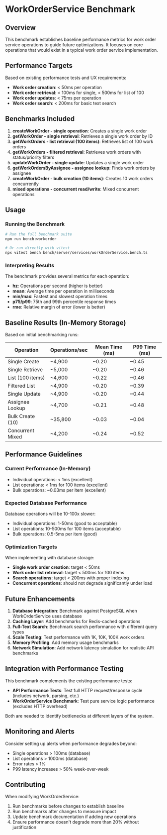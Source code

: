 # WorkOrderService Benchmark

## Overview

This benchmark establishes baseline performance metrics for work order service operations to guide future optimizations. It focuses on core operations that would exist in a typical work order service implementation.

## Performance Targets

Based on existing performance tests and UX requirements:

- **Work order creation**: < 50ms per operation
- **Work order retrieval**: < 100ms for single, < 500ms for list of 100
- **Work order updates**: < 75ms per operation  
- **Work order search**: < 200ms for basic text search

## Benchmarks Included

1. **createWorkOrder - single operation**: Creates a single work order
2. **getWorkOrder - single retrieval**: Retrieves a single work order by ID
3. **getWorkOrders - list retrieval (100 items)**: Retrieves list of 100 work orders
4. **getWorkOrders - filtered retrieval**: Retrieves work orders with status/priority filters
5. **updateWorkOrder - single update**: Updates a single work order
6. **getWorkOrdersByAssignee - assignee lookup**: Finds work orders by assignee
7. **createWorkOrder - bulk creation (10 items)**: Creates 10 work orders concurrently
8. **mixed operations - concurrent read/write**: Mixed concurrent operations

## Usage

### Running the Benchmark

```bash
# Run the full benchmark suite
npm run bench:workorder

# Or run directly with vitest
npx vitest bench bench/server/services/workOrderService.bench.ts
```

### Interpreting Results

The benchmark provides several metrics for each operation:

- **hz**: Operations per second (higher is better)
- **mean**: Average time per operation in milliseconds
- **min/max**: Fastest and slowest operation times
- **p75/p99**: 75th and 99th percentile response times
- **rme**: Relative margin of error (lower is better)

## Baseline Results (In-Memory Storage)

Based on initial benchmarking runs:

| Operation | Operations/sec | Mean Time (ms) | P99 Time (ms) |
|-----------|---------------|----------------|---------------|
| Single Create | ~4,900 | ~0.20 | ~0.45 |
| Single Retrieve | ~5,000 | ~0.20 | ~0.46 |
| List (100 items) | ~4,600 | ~0.22 | ~0.46 |
| Filtered List | ~4,900 | ~0.20 | ~0.39 |
| Single Update | ~4,900 | ~0.20 | ~0.44 |
| Assignee Lookup | ~4,700 | ~0.21 | ~0.48 |
| Bulk Create (10) | ~35,800 | ~0.03 | ~0.04 |
| Concurrent Mixed | ~4,200 | ~0.24 | ~0.52 |

## Performance Guidelines

### Current Performance (In-Memory)
- Individual operations: < 1ms (excellent)
- List operations: < 1ms for 100 items (excellent) 
- Bulk operations: ~0.03ms per item (excellent)

### Expected Database Performance
Database operations will be 10-100x slower:
- Individual operations: 1-50ms (good to acceptable)
- List operations: 10-500ms for 100 items (acceptable)
- Bulk operations: 0.5-5ms per item (good)

### Optimization Targets
When implementing with database storage:
- **Single work order creation**: target < 50ms
- **Work order list retrieval**: target < 500ms for 100 items  
- **Search operations**: target < 200ms with proper indexing
- **Concurrent operations**: should not degrade significantly under load

## Future Enhancements

1. **Database Integration**: Benchmark against PostgreSQL when WorkOrderService uses database
2. **Caching Layer**: Add benchmarks for Redis-cached operations
3. **Full-Text Search**: Benchmark search performance with different query types
4. **Scale Testing**: Test performance with 1K, 10K, 100K work orders
5. **Memory Profiling**: Add memory usage benchmarks
6. **Network Simulation**: Add network latency simulation for realistic API benchmarks

## Integration with Performance Testing

This benchmark complements the existing performance tests:

- **API Performance Tests**: Test full HTTP request/response cycle (includes network, parsing, etc.)
- **WorkOrderService Benchmark**: Test pure service logic performance (excludes HTTP overhead)

Both are needed to identify bottlenecks at different layers of the system.

## Monitoring and Alerts

Consider setting up alerts when performance degrades beyond:
- Single operations > 100ms (database)
- List operations > 1000ms (database) 
- Error rates > 1%
- P99 latency increases > 50% week-over-week

## Contributing

When modifying WorkOrderService:

1. Run benchmarks before changes to establish baseline
2. Run benchmarks after changes to measure impact
3. Update benchmark documentation if adding new operations
4. Ensure performance doesn't degrade more than 20% without justification